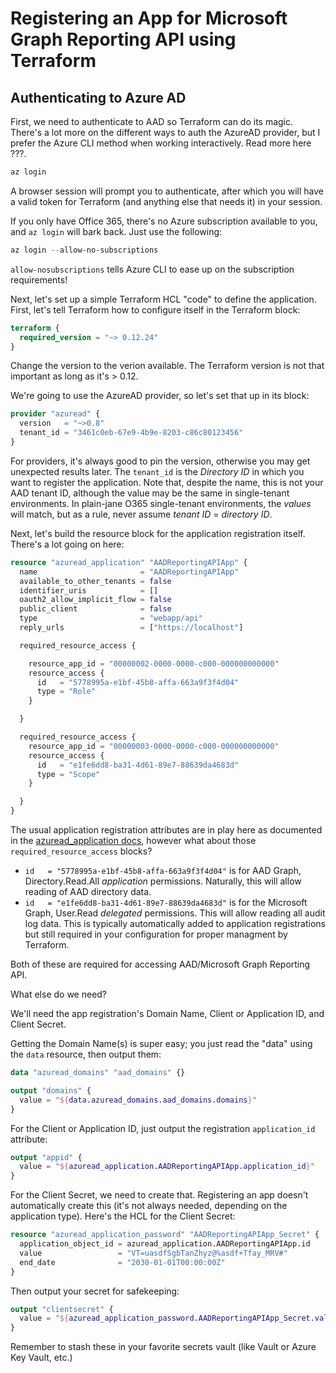 # Registering an App for Microsoft Graph Reporting API using Terraform

## Authenticating to Azure AD

First, we need to authenticate to AAD so Terraform can do its magic.  There's a lot more on the different ways to auth the AzureAD provider, but I prefer the Azure CLI method when working interactively.  Read more here ???.

```powershell
az login
```

A browser session will prompt you to authenticate, after which you will have a valid token for Terraform (and anything else that needs it) in your session.

If you only have Office 365, there's no Azure subscription available to you, and `az login` will bark back.  Just use the following:

```powershell
az login --allow-no-subscriptions
```

`allow-nosubscriptions` tells Azure CLI to ease up on the subscription requirements!

Next, let's set up a simple Terraform HCL "code" to define the application.  First, let's tell Terraform how to configure itself in the Terraform block:

```terraform
terraform {
  required_version = "~> 0.12.24"
}
```

Change the version to the verion available.  The Terraform version is not that important as long as it's > 0.12.

We're going to use the AzureAD provider, so let's set that up in its block:

```terraform
provider "azuread" {
  version   = "~>0.8"
  tenant_id = "3461c0eb-67e9-4b9e-8203-c86c80123456"
}
```

For providers, it's always good to pin the version, otherwise you may get unexpected results later.  The `tenant_id` is the *Directory ID* in which you want to register the application.  Note that, despite the name, this is not your AAD tenant ID, although the value may be the same in single-tenant environments.  In plain-jane O365 single-tenant environments, the *values* will match, but as a rule, never assume *tenant ID* = *directory ID*.

Next, let's build the resource block for the application registration itself.  There's a lot going on here:

```terraform
resource "azuread_application" "AADReportingAPIApp" {
  name                       = "AADReportingAPIApp"
  available_to_other_tenants = false
  identifier_uris            = []
  oauth2_allow_implicit_flow = false
  public_client              = false
  type                       = "webapp/api"
  reply_urls                 = ["https://localhost"]

  required_resource_access {

    resource_app_id = "00000002-0000-0000-c000-000000000000"
    resource_access {
      id   = "5778995a-e1bf-45b8-affa-663a9f3f4d04"
      type = "Role"
    }

  }

  required_resource_access {
    resource_app_id = "00000003-0000-0000-c000-000000000000"
    resource_access {
      id   = "e1fe6dd8-ba31-4d61-89e7-88639da4683d"
      type = "Scope"
    }

  }
}
```

The usual application registration attributes are in play here as documented in the [azuread_application docs](https://www.terraform.io/docs/providers/azuread/r/application.html), however what about those `required_resource_access` blocks?

- `id   = "5778995a-e1bf-45b8-affa-663a9f3f4d04"` is for AAD Graph, Directory.Read.All *application* permissions.  Naturally, this will allow reading of AAD directory data.
- `id   = "e1fe6dd8-ba31-4d61-89e7-88639da4683d"` is for the Microsoft Graph, User.Read *delegated* permissions.  This will allow reading all audit log data.  This is typically automatically added to application registrations but still required in your configuration for proper managment by Terraform.

Both of these are required for accessing AAD/Microsoft Graph Reporting API.

What else do we need?

We'll need the app registration's Domain Name, Client or Application ID, and Client Secret.

Getting the Domain Name(s) is super easy; you just read the "data" using the `data` resource, then output them:

```terraform
data "azuread_domains" "aad_domains" {}

output "domains" {
  value = "${data.azuread_domains.aad_domains.domains}"
}
```

For the Client or Application ID, just output the registration `application_id` attribute:

```terraform
output "appid" {
  value = "${azuread_application.AADReportingAPIApp.application_id}"
}
```

For the Client Secret, we need to create that.  Registering an app doesn't automatically create this (it's not always needed, depending on the application type).  Here's the HCL for the Client Secret:

```terraform
resource "azuread_application_password" "AADReportingAPIApp_Secret" {
  application_object_id = azuread_application.AADReportingAPIApp.id
  value                 = "VT=uasdfSgbTanZhyz@%asdf+Tfay_MRV#"
  end_date              = "2030-01-01T00:00:00Z"
}
```

Then output your secret for safekeeping:

```terraform
output "clientsecret" {
  value = "${azuread_application_password.AADReportingAPIApp_Secret.value}"
}
```

Remember to stash these in your favorite secrets vault (like Vault or Azure Key Vault, etc.)
